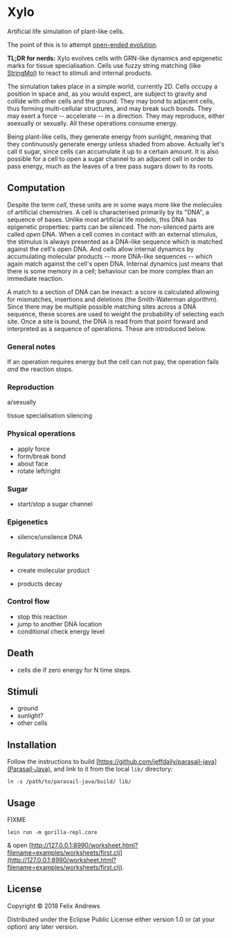 # Xylo

Artificial life simulation of plant-like cells.

The point of this is to attempt [open-ended
evolution](http://www.alife.org/workshops/oee3/).

**TL;DR for nerds:** Xylo evolves cells with GRN-like dynamics and
epigenetic marks for tissue specialisation. Cells use fuzzy string
matching (like [StringMol](http://stringmol.york.ac.uk/)) to react to
stimuli and internal products.

The simulation takes place in a simple world, currently 2D. Cells
occupy a position in space and, as you would expect, are subject to
gravity and collide with other cells and the ground. They may bond to
adjacent cells, thus forming multi-cellular structures, and may break
such bonds. They may exert a force -- accelerate -- in a
direction. They may reproduce, either asexually or sexually. All these
operations consume energy.

Being plant-like cells, they generate energy from sunlight, meaning
that they continuously generate energy unless shaded from
above. Actually let's call it sugar, since cells can accumulate it up
to a certain amount. It is also possible for a cell to open a sugar
channel to an adjacent cell in order to pass energy, much as the
leaves of a tree pass sugars down to its roots.


## Computation

Despite the term _cell_, these units are in some ways more like the
molecules of artificial chemistries.  A cell is characterised
primarily by its "DNA", a sequence of bases. Unlike most artificial
life models, this DNA has epigenetic properties: parts can be
silenced. The non-silenced parts are called _open_ DNA. When a cell
comes in contact with an external stimulus, the stimulus is always
presented as a DNA-like sequence which is matched against the cell's
open DNA. And cells allow internal dynamics by accumulating molecular
products -- more DNA-like sequences -- which again match against the
cell's open DNA. Internal dynamics just means that there is some
memory in a cell; behaviour can be more complex than an immediate
reaction.

A match to a section of DNA can be inexact: a score is calculated
allowing for mismatches, insertions and deletions (the Smith-Waterman
algorithm). Since there may be multiple possible matching sites across
a DNA sequence, these scores are used to weight the probability of
selecting each site. Once a site is bound, the DNA is read from that
point forward and interpreted as a sequence of operations. These are
introduced below.

### General notes

If an operation requires energy but the cell can not pay, the
operation fails *and* the reaction stops.

### Reproduction

a/sexually

tissue specialisation
silencing


### Physical operations

* apply force
* form/break bond
* about face
* rotate left/right

### Sugar

* start/stop a sugar channel

### Epigenetics

* silence/unsilence DNA

### Regulatory networks

* create molecular product

- products decay


### Control flow

* stop this reaction
* jump to another DNA location
* conditional check energy level




## Death

* cells die if zero energy for N time steps.


## Stimuli

* ground
* sunlight?
* other cells




## Installation

Follow the instructions to build
[https://github.com/jeffdaily/parasail-java](Parasail-Java), and
link to it from the local `lib/` directory:

``` shell
ln -s /path/to/parasail-java/build/ lib/
```


## Usage

FIXME

``` shell
lein run -m gorilla-repl.core
```

& open [http://127.0.0.1:8990/worksheet.html?filename=examples/worksheets/first.clj](http://127.0.0.1:8990/worksheet.html?filename=examples/worksheets/first.clj).


## License

Copyright © 2018 Felix Andrews

Distributed under the Eclipse Public License either version 1.0 or (at
your option) any later version.
